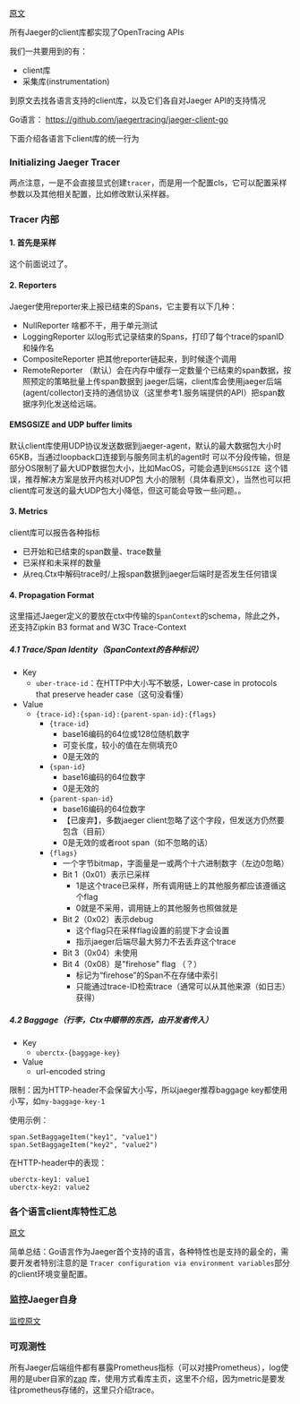 [原文](https://www.jaegertracing.io/docs/1.18/client-libraries/)

所有Jaeger的client库都实现了OpenTracing APIs

我们一共要用到的有：
-   client库
-   采集库(instrumentation)

到原文去找各语言支持的client库，以及它们各自对Jaeger API的支持情况

Go语言： https://github.com/jaegertracing/jaeger-client-go

下面介绍各语言下client库的统一行为

### Initializing Jaeger Tracer
两点注意，一是不会直接显式创建`tracer`，而是用一个配置cls，它可以配置采样参数以及其他相关配置，比如修改默认采样器。

### Tracer 内部
#### 1. 首先是采样
这个前面说过了。
#### 2. Reporters
Jaeger使用reporter来上报已结束的Spans，它主要有以下几种：
-   NullReporter 啥都不干，用于单元测试
-   LoggingReporter 以log形式记录结束的Spans，打印了每个trace的spanID和操作名
-   CompositeReporter 把其他reporter链起来，到时候逐个调用
-   RemoteReporter （默认）会在内存中缓存一定数量个已结束的span数据，按照预定的策略批量上传span数据到
jaeger后端，client库会使用jaeger后端(agent/collector)支持的通信协议（这里参考1.服务端提供的API）把span数据序列化发送给远端。

#### EMSGSIZE and UDP buffer limits
默认client库使用UDP协议发送数据到jaeger-agent，默认的最大数据包大小时65KB，当通过loopback口连接到与服务同主机的agent时
可以不分段传输，但是部分OS限制了最大UDP数据包大小，比如MacOS，可能会遇到`EMSGSIZE `这个错误，推荐解决方案是放开内核对UDP包
大小的限制（具体看原文），当然也可以把client库可发送的最大UDP包大小降低，但这可能会导致一些问题。。

#### 3. Metrics
client库可以报告各种指标
-   已开始和已结束的span数量、trace数量
-   已采样和未采样的数量
-   从req.Ctx中解码trace时/上报span数据到jaeger后端时是否发生任何错误

#### 4. Propagation Format
这里描述Jaeger定义的要放在ctx中传输的`SpanContext`的schema，除此之外，还支持Zipkin B3 format and W3C Trace-Context


##### 4.1 Trace/Span Identity（SpanContext的各种标识）
-   Key
    -   `uber-trace-id`：在HTTP中大小写不敏感，Lower-case in protocols that preserve header case（这句没看懂）
-   Value
    -   `{trace-id}:{span-id}:{parent-span-id}:{flags}`
        -   `{trace-id}`
            -   base16编码的64位或128位随机数字
            -   可变长度，较小的值在左侧填充0
            -   0是无效的
        -   `{span-id}`
            -   base16编码的64位数字
            -   0是无效的
        -   `{parent-span-id}`
            -   base16编码的64位数字
            -   【已废弃】，多数jaeger client忽略了这个字段，但发送方仍然要包含（目前）
            -   0是无效的或者root span（如不忽略的话）
        -   `{flags}`
            -   一个字节bitmap，字面量是一或两个十六进制数字（左边0忽略）
            -   Bit 1（0x01）表示已采样
                -   1是这个trace已采样，所有调用链上的其他服务都应该遵循这个flag
                -   0就是不采用，调用链上的其他服务也照做就是
            -   Bit 2（0x02）表示debug
                -   这个flag只在采样flag设置的前提下才会设置
                -   指示jaeger后端尽最大努力不去丢弃这个trace
            -   Bit 3（0x04）未使用
            -   Bit 4（0x08）是"firehose" flag （？）
                -   标记为“firehose”的Span不在存储中索引
                -   只能通过trace-ID检索trace（通常可以从其他来源（如日志）获得）
                
##### 4.2 Baggage（行李，Ctx中顺带的东西，由开发者传入）
-   Key
    -   `uberctx-{baggage-key}`
-   Value
    -   url-encoded string
    
限制：因为HTTP-header不会保留大小写，所以jaeger推荐baggage key都使用小写，如`my-baggage-key-1`

使用示例：
```
span.SetBaggageItem("key1", "value1")
span.SetBaggageItem("key2", "value2")
```
在HTTP-header中的表现：
```
uberctx-key1: value1
uberctx-key2: value2
```

### 各个语言client库特性汇总
[原文](https://www.jaegertracing.io/docs/1.18/client-features/)

简单总结：Go语言作为Jaeger首个支持的语言，各种特性也是支持的最全的，需要开发者特别注意的是
`Tracer configuration via environment variables`部分的client环境变量配置。

### 监控Jaeger自身
[监控原文](https://www.jaegertracing.io/docs/1.18/monitoring/)

### 可观测性
所有Jaeger后端组件都有暴露Prometheus指标（可以对接Prometheus），log使用的是uber自家的[zap](https://github.com/uber-go/zap)
库，使用方式看库主页，这里不介绍，因为metric是要发往prometheus存储的，这里只介绍trace。
